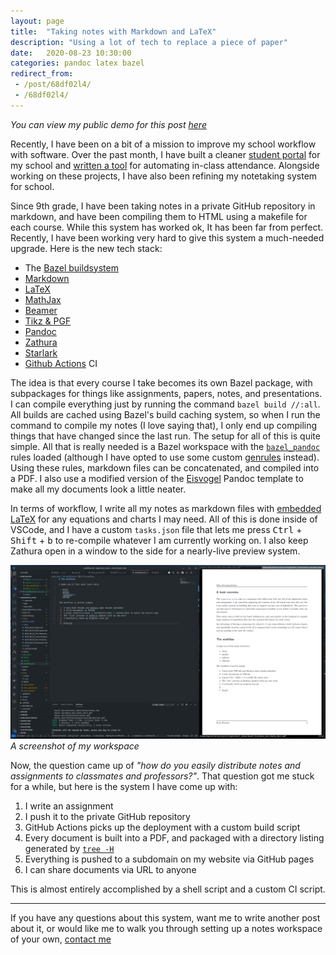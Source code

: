 ```yaml
---
layout: page
title:  "Taking notes with Markdown and LaTeX"
description: "Using a lot of tech to replace a piece of paper"
date:   2020-08-23 10:30:00 
categories: pandoc latex bazel
redirect_from: 
 - /post/68df02l4/
 - /68df02l4/
---
```


*You can view my public demo for this post [here](https://github.com/Ewpratten/school-notes-demo)*

Recently, I have been on a bit of a mission to improve my school workflow with software. Over the past month, I have built a cleaner [student portal](https://github.com/Ewpratten/student_portal#unofficial-tvdsb-student-portal-webapp) for my school and [written a tool](https://github.com/Ewpratten/timeandplace-api#timeandplace-api--cli-application) for automating in-class attendance. Alongside working on these projects, I have also been refining my notetaking system for school.

Since 9th grade, I have been taking notes in a private GitHub repository in markdown, and have been compiling them to HTML using a makefile for each course. While this system has worked ok, It has been far from perfect. Recently, I have been working very hard to give this system a much-needed upgrade. Here is the new tech stack:

 - The [Bazel buildsystem](https://bazel.build)
 - [Markdown](https://en.wikipedia.org/wiki/Markdown)
 - [LaTeX](https://en.wikipedia.org/wiki/LaTeX)
 - [MathJax](https://www.mathjax.org/)
 - [Beamer](https://ctan.org/pkg/beamer)
 - [Tikz & PGF](https://ctan.org/pkg/pgf)
 - [Pandoc](https://pandoc.org/)
 - [Zathura](https://pwmt.org/projects/zathura/)
 - [Starlark](https://docs.bazel.build/versions/master/skylark/language.html)
 - [Github Actions](https://github.com/features/actions) CI

The idea is that every course I take becomes its own Bazel package, with subpackages for things like assignments, papers, notes, and presentations. I can compile everything just by running the command `bazel build //:all`. All builds are cached using Bazel's build caching system, so when I run the command to compile my notes (I love saying that), I only end up compiling things that have changed since the last run. The setup for all of this is quite simple. All that is really needed is a Bazel workspace with the [`bazel_pandoc`](https://github.com/ProdriveTechnologies/bazel-pandoc) rules loaded (although I have opted to use some custom [genrules](https://docs.bazel.build/versions/master/be/general.html#genrule) instead). Using these rules, markdown files can be concatenated, and compiled into a PDF. I also use a modified version of the [Eisvogel](https://github.com/Wandmalfarbe/pandoc-latex-template) Pandoc template to make all my documents look a little neater.

In terms of workflow, I write all my notes as markdown files with [embedded LaTeX](https://pandoc.org/MANUAL.html#math) for any equations and charts I may need. All of this is done inside of VSCode, and I have a custom `tasks.json` file that lets me press <kbd>Ctrl</kbd> + <kbd>Shift</kbd> + <kbd>b</kbd> to re-compile whatever I am currently working on. I also keep Zathura open in a window to the side for a nearly-live preview system.

<script src="https://gist.github.com/Ewpratten/163aa9c9cb4e8c20e732e3713c95c915.js" ></script>

![](/assets/images/hs_notes_workflow.png)
*A screenshot of my workspace*

Now, the question came up of *"how do you easily distribute notes and assignments to classmates and professors?"*. That question got me stuck for a while, but here is the system I have come up with:

 1. I write an assignment
 2. I push it to the private GitHub repository
 3. GitHub Actions picks up the deployment with a custom build script
 4. Every document is built into a PDF, and packaged with a directory listing generated by [`tree -H`](http://mama.indstate.edu/users/ice/tree/tree.1.html#XML/JSON/HTML%20OPTIONS)
 5. Everything is pushed to a subdomain on my website via GitHub pages
 6. I can share documents via URL to anyone

This is almost entirely accomplished by a shell script and a custom CI script.

<script src="https://gist.github.com/Ewpratten/4a69af01250291eb2981510feddef642.js"></script>

---

If you have any questions about this system, want me to write another post about it, or would like me to walk you through setting up a notes workspace of your own, [contact me](/about)